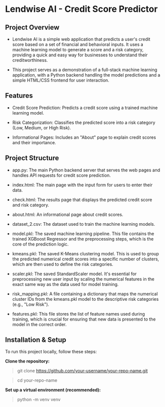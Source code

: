 # Lendwise AI - Credit Score Predictor #
## Project Overview ##

- Lendwise AI is a simple web application that predicts a user's credit score based on a set of financial and behavioral inputs. It uses a machine learning model to generate a score and a risk category, providing a quick and easy way for businesses to understand their creditworthiness.

- This project serves as a demonstration of a full-stack machine learning application, with a Python backend handling the model predictions and a simple HTML/CSS frontend for user interaction.

## Features ##

- Credit Score Prediction: Predicts a credit score using a trained machine learning model.

- Risk Categorization: Classifies the predicted score into a risk category (Low, Medium, or High Risk).

- Informational Pages: Includes an "About" page to explain credit scores and their importance.

## Project Structure ##

- app.py: The main Python backend server that serves the web pages and handles API requests for credit score prediction.

- index.html: The main page with the input form for users to enter their data.

- check.html: The results page that displays the predicted credit score and risk category.

- about.html: An informational page about credit scores.

- dataset_2.csv: The dataset used to train the machine learning models.

- model.pkl: The saved machine learning pipeline. This file contains the trained XGBoost Regressor and the preprocessing steps, which is the core of the prediction logic.

- kmeans.pkl: The saved K-Means clustering model. This is used to group the predicted numerical credit scores into a specific number of clusters, which are then used to define the risk categories.

- scaler.pkl: The saved StandardScaler model. It's essential for preprocessing new user input by scaling the numerical features in the exact same way as the data used for model training.

- risk_mapping.pkl: A file containing a dictionary that maps the numerical cluster IDs from the kmeans.pkl model to the descriptive risk categories (e.g., "Low Risk").

- features.pkl: This file stores the list of feature names used during training, which is crucial for ensuring that new data is presented to the model in the correct order.

## Installation & Setup ##

To run this project locally, follow these steps:

**Clone the repository:**

>git clone https://github.com/your-username/your-repo-name.git

>cd your-repo-name

**Set up a virtual environment (recommended):**

>python -m venv venv
